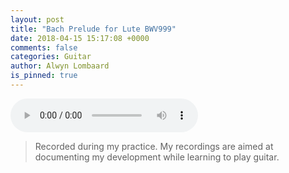 ```yaml
---
layout: post
title: "Bach Prelude for Lute BWV999"
date: 2018-04-15 15:17:08 +0000
comments: false
categories: Guitar
author: Alwyn Lombaard
is_pinned: true
---
```


<audio controls>
  <source src="/music/Bach_Prelude_for_Lute_BWV999_20180415_150053.mp3" type="audio/mpeg">
</audio>




>Recorded during my practice. My recordings are aimed at documenting my development while learning to play guitar. 